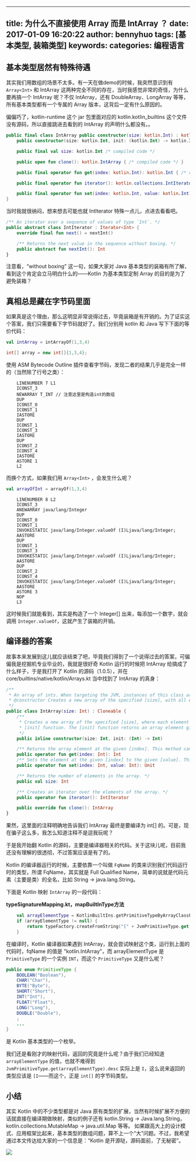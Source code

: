 
---
title: 为什么不直接使用 Array<Int> 而是 IntArray ？
date: 2017-01-09 16:20:22
author: bennyhuo
tags: [基本类型, 装箱类型]
keywords:
categories: 编程语言
---


## 基本类型居然有特殊待遇

其实我们用数组的场景不太多。有一天在做demo的时候，我突然意识到有 ```Array<Int>``` 和 IntArray 这两种完全不同的存在，当时我感觉非常的奇怪，为什么要再搞一个 IntArray 呢？不仅 IntArray，还有 DoubleArray、LongArray 等等，所有基本类型都有一个专属的 Array 版本，这背后一定有什么原因的。

偏偏巧了，kotlin-runtime 这个 jar 包里面对应的 kotlin.kotlin_builtins 这个文件没有源码，所以直接跳进去看到的 IntArray 的声明什么都没有。。

```kotlin
public final class IntArray public constructor(size: kotlin.Int) : kotlin.Cloneable {
    public constructor(size: kotlin.Int, init: (kotlin.Int) -> kotlin.Int) { /* compiled code */ }

    public final val size: kotlin.Int /* compiled code */

    public open fun clone(): kotlin.IntArray { /* compiled code */ }

    public final operator fun get(index: kotlin.Int): kotlin.Int { /* compiled code */ }

    public final operator fun iterator(): kotlin.collections.IntIterator { /* compiled code */ }

    public final operator fun set(index: kotlin.Int, value: kotlin.Int): kotlin.Unit { /* compiled code */ }
}
```

当时我就很纳闷，想来想去可能也就 IntIterator 特殊一点儿，点进去看看吧。

```kotlin
/** An iterator over a sequence of values of type `Int`. */
public abstract class IntIterator : Iterator<Int> {
    override final fun next() = nextInt()

    /** Returns the next value in the sequence without boxing. */
    public abstract fun nextInt(): Int
}
```

注意看，“without boxing” 这一句，如果大家对 Java 基本类型的装箱有所了解，看到这个肯定会立马明白什么的——Kotlin 为基本类型定制 Array 的目的是为了避免装箱？

## 真相总是藏在字节码里面

如果真是这个理由，那么这明显非常说得过去，毕竟装箱是有开销的。为了证实这个答案，我们只需要看下字节码就好了。我们分别用 kotlin 和 Java 写下下面的等价代码：

```kotlin
val intArray = intArrayOf(1,3,4)
```

```java
int[] array = new int[]{1,3,4};
```

使用 ASM Bytecode Outline 插件查看字节码，发现二者的结果几乎是完全一样的（当然除了行号之类）：

```
    LINENUMBER 7 L1
    ICONST_3
    NEWARRAY T_INT // 注意这里是构造int的数组
    DUP
    ICONST_0
    ICONST_1
    IASTORE
    DUP
    ICONST_1
    ICONST_3
    IASTORE
    DUP
    ICONST_2
    ICONST_4
    IASTORE
    ASTORE 1
    L2
```

而换个方式，如果我们用 ```Array<Int>``` ，会发生什么呢？

```kotlin
val arrayOfInt = arrayOf(1,3,4)
```

``` 
    LINENUMBER 8 L2
    ICONST_3
    ANEWARRAY java/lang/Integer
    DUP
    ICONST_0
    ICONST_1
    INVOKESTATIC java/lang/Integer.valueOf (I)Ljava/lang/Integer;
    AASTORE
    DUP
    ICONST_1
    ICONST_3
    INVOKESTATIC java/lang/Integer.valueOf (I)Ljava/lang/Integer;
    AASTORE
    DUP
    ICONST_2
    ICONST_4
    INVOKESTATIC java/lang/Integer.valueOf (I)Ljava/lang/Integer;
    AASTORE
    ASTORE 3
    NOP
    L3
```

这时候我们就能看到，其实是构造了一个 Integer[] 出来，每添加一个数字，就会调用 ```Integer.valueOf```，这就产生了装箱的开销。

## 编译器的答案

故事本来发展到这儿就应该结束了吧，毕竟我们得到了一个说得过去的答案，可偏偏我是挖掘机专业毕业的，我就是很好奇 Kotlin 运行的时候把 IntArray 给搞成了什么样子，于是我打开了 Kotlin 的源码（1.0.5），并在 core/builtins/native/kotlin/Arrays.kt 当中找到了 IntArray 的真身：

```kotlin
/**
 * An array of ints. When targeting the JVM, instances of this class are represented as `int[]`.
 * @constructor Creates a new array of the specified [size], with all elements initialized to zero.
 */
public class IntArray(size: Int) : Cloneable {
    /**
     * Creates a new array of the specified [size], where each element is calculated by calling the specified
     * [init] function. The [init] function returns an array element given its index.
     */
    public inline constructor(size: Int, init: (Int) -> Int)

    /** Returns the array element at the given [index]. This method can be called using the index operator. */
    public operator fun get(index: Int): Int
    /** Sets the element at the given [index] to the given [value]. This method can be called using the index operator. */
    public operator fun set(index: Int, value: Int): Unit

    /** Returns the number of elements in the array. */
    public val size: Int

    /** Creates an iterator over the elements of the array. */
    public operator fun iterator(): IntIterator

    public override fun clone(): IntArray
}
```

果然，这里面的注释明确地告诉我们 IntArray 最终是要编译为 int[] 的。可是，现在骗子这么多，我怎么知道注释不是逗我玩呢？

于是我开始翻 Kotlin 的源码，主要是编译器相关的代码。关于这块儿呢，目前我还没有理解的很透彻，不过答案应该是有了的。

Kotlin 的编译器运行的时候，主要依靠一个叫做 ```FqName``` 的类来识别我们代码运行时的类型，所谓 FqName，其实就是 Full Qualified Name，简单的说就是代码元素（主要是类）的全名，比如 String -> java.lang.String。

下面是 Kotlin 映射 ```IntArray``` 的一段代码：

**typeSignatureMapping.kt，mapBuiltInType方法**

```kotlin
    val arrayElementType = KotlinBuiltIns.getPrimitiveTypeByArrayClassFqName(fqName)
    if (arrayElementType != null) {
        return typeFactory.createFromString("[" + JvmPrimitiveType.get(arrayElementType).desc)
    }
```
在编译时，Kotlin 编译器如果遇到 IntArray，就会尝试映射这个类，运行到上面的代码时，fqName 的值是 "kotlin.IntArray"，而 arrayElementType 是 ```PrimitiveType``` 的一个实例 ```INT```，而这个 ```PrimitiveType``` 又是什么呢？

```java
public enum PrimitiveType {
    BOOLEAN("Boolean"),
    CHAR("Char"),
    BYTE("Byte"),
    SHORT("Short"),
    INT("Int"),
    FLOAT("Float"),
    LONG("Long"),
    DOUBLE("Double"),
    ;
	...
}
```

是 Kotlin 基本类型的一个枚举。

我们还是看刚才的映射代码，返回的究竟是什么呢？由于我们已经知道 ```arrayElementType``` 的值，也就不难得到 ```JvmPrimitiveType.get(arrayElementType).desc``` 实际上是 ```I```，这么说来返回的类型应该是 ```[I```——而这个，正是 ```int[]``` 的字节码类型。

## 小结

其实 Kotlin 中的不少类型都是对 Java 原有类型的扩展，当然有时候扩展不方便的话就直接在编译期做映射，类似的例子还有 kotlin.String -> Java.lang.String，kotlin.collections.MutableMap -> java.util.Map 等等。
如果跟高大上的设计模式、应用框架比起来，基本类型的数组问题，算不上一个“大”问题。不过，我希望通过本文传达给大家的一个信息是：“Kotlin 是开源哒，源码面前，了无秘密”。


![](/arts/kotlin扫码关注.png)
